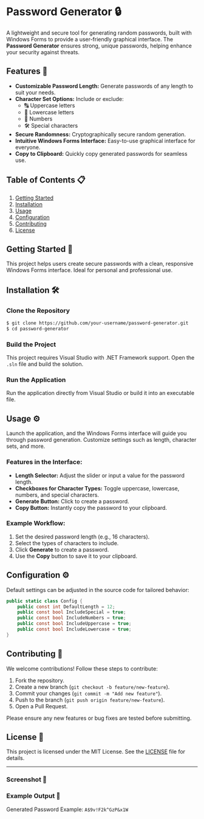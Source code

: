 # Password Generator 🔒

A lightweight and secure tool for generating random passwords, built with Windows Forms to provide a user-friendly graphical interface. The **Password Generator** ensures strong, unique passwords, helping enhance your security against threats.

## Features 🌟

- **Customizable Password Length:** Generate passwords of any length to suit your needs.
- **Character Set Options:** Include or exclude:
  - 🔠 Uppercase letters
  - 🔡 Lowercase letters
  - 🔢 Numbers
  - 🛠 Special characters
- **Secure Randomness:** Cryptographically secure random generation.
- **Intuitive Windows Forms Interface:** Easy-to-use graphical interface for everyone.
- **Copy to Clipboard:** Quickly copy generated passwords for seamless use.

## Table of Contents 📋

1. [Getting Started](#getting-started)
2. [Installation](#installation)
3. [Usage](#usage)
4. [Configuration](#configuration)
5. [Contributing](#contributing)
6. [License](#license)

## Getting Started 🚀

This project helps users create secure passwords with a clean, responsive Windows Forms interface. Ideal for personal and professional use.

## Installation 🛠

### Clone the Repository
```bash
$ git clone https://github.com/your-username/password-generator.git
$ cd password-generator
```

### Build the Project
This project requires Visual Studio with .NET Framework support. Open the `.sln` file and build the solution.

### Run the Application
Run the application directly from Visual Studio or build it into an executable file.

## Usage ⚙️

Launch the application, and the Windows Forms interface will guide you through password generation. Customize settings such as length, character sets, and more.

### Features in the Interface:
- **Length Selector:** Adjust the slider or input a value for the password length.
- **Checkboxes for Character Types:** Toggle uppercase, lowercase, numbers, and special characters.
- **Generate Button:** Click to create a password.
- **Copy Button:** Instantly copy the password to your clipboard.

### Example Workflow:
1. Set the desired password length (e.g., 16 characters).
2. Select the types of characters to include.
3. Click **Generate** to create a password.
4. Use the **Copy** button to save it to your clipboard.

## Configuration ⚙️

Default settings can be adjusted in the source code for tailored behavior:
```csharp
public static class Config {
    public const int DefaultLength = 12;
    public const bool IncludeSpecial = true;
    public const bool IncludeNumbers = true;
    public const bool IncludeUppercase = true;
    public const bool IncludeLowercase = true;
}
```

## Contributing 🤝

We welcome contributions! Follow these steps to contribute:

1. Fork the repository.
2. Create a new branch (`git checkout -b feature/new-feature`).
3. Commit your changes (`git commit -m "Add new feature"`).
4. Push to the branch (`git push origin feature/new-feature`).
5. Open a Pull Request.

Please ensure any new features or bug fixes are tested before submitting.

## License 📄

This project is licensed under the MIT License. See the [LICENSE](LICENSE) file for details.

---

### Screenshot 📸



### Example Output 🧪

Generated Password Example: `A$9v!F2k^GzP&x1W`

